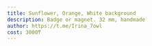 ```yaml
---
title: Sunflower, Orange, White background
description: Badge or magnet. 32 mm, handmade
author: https://t.me/Irina_7owl
cost: 3000₸
---
```

